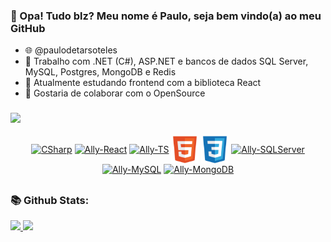 <h3>👋 Opa! Tudo blz? Meu nome é Paulo, seja bem vindo(a) ao meu GitHub</h3>  

- 🌐 @paulodetarsoteles
- 👀 Trabalho com .NET (C#), ASP.NET e bancos de dados SQL Server, MySQL, Postgres, MongoDB e Redis
- 🌱 Atualmente estudando frontend com a biblioteca React
- 💞️ Gostaria de colaborar com o OpenSource
 
<h3> <a href="https://www.linkedin.com/in/paulodetarsoteles/" target="_blank"><img src="https://img.shields.io/badge/-LinkedIn-%230077B5?style=for-the-badge&logo=linkedin&logoColor=white" target="_blank"></a></h3>
<div align="center" style="display: inline_block">
 <a title="C#" href=#><img align="center" alt=CSharp height="47" width="46" src="https://uxwing.com/wp-content/themes/uxwing/download/brands-and-social-media/c-sharp-programming-language-icon.svg" /></a>
 <a title="React" href=#><img align="center" alt="Ally-React" height="40" width="45" src="https://upload.wikimedia.org/wikipedia/commons/thumb/a/a7/React-icon.svg/2300px-React-icon.svg.png"></a>
 <a title="TypeScript" href=#><img align="center" alt="Ally-TS" height="44" width="44" src="https://upload.wikimedia.org/wikipedia/commons/archive/4/4c/20221110153200%21Typescript_logo_2020.svg"></a>
 <a title="HTML5" href=#><img align="center" alt="Ally-HTML" height="44" width="44" src="https://raw.githubusercontent.com/devicons/devicon/master/icons/html5/html5-original.svg"></a>
 <a title="CSS3" href=#><img align="center" alt="Ally-CSS"height="44" width="44" src="https://raw.githubusercontent.com/devicons/devicon/master/icons/css3/css3-original.svg"></a>
 <a title="SQL Server" href=#><img align="center" alt="Ally-SQLServer" height="46" width="46" src="https://www.geekandjob.com/uploads/wiki/43b8c92d2a8fcd2a95ae6bf30c18494dae92467a.png"></a>
 <a title="MySQL" href=#><img align="center" alt="Ally-MySQL" height="46" width="46" src="https://cdn.jsdelivr.net/gh/devicons/devicon/icons/mysql/mysql-original.svg"></a>
 <a title="MongoDB" href=#><img align="center" alt="Ally-MongoDB" height="44" width="44" src="https://www.svgrepo.com/show/331488/mongodb.svg"></a>
</div>
 
##
 
<h3> 📚 Github Stats: <br></h3>
<div>
  <a href="[https://github.com/paulodetarsoteles](https://github.com/paulodetarsoteles)"> 
  <img height="170em" src="https://github-readme-stats.vercel.app/api?username=paulodetarsoteles&show_icons=true&theme=tokyonight&include_all_commits=true&count_private=true"/>
  <img height="150em" src="https://github-readme-stats.vercel.app/api/top-langs/?username=paulodetarsoteles&layout=compact&langs_count=16&theme=tokyonight"/>
</div>
<br>
